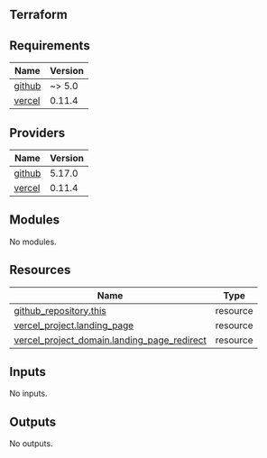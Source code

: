 ## Terraform

<!-- BEGINNING OF PRE-COMMIT-TERRAFORM DOCS HOOK -->
## Requirements

| Name | Version |
|------|---------|
| <a name="requirement_github"></a> [github](#requirement\_github) | ~> 5.0 |
| <a name="requirement_vercel"></a> [vercel](#requirement\_vercel) | 0.11.4 |

## Providers

| Name | Version |
|------|---------|
| <a name="provider_github"></a> [github](#provider\_github) | 5.17.0 |
| <a name="provider_vercel"></a> [vercel](#provider\_vercel) | 0.11.4 |

## Modules

No modules.

## Resources

| Name | Type |
|------|------|
| [github_repository.this](https://registry.terraform.io/providers/integrations/github/latest/docs/resources/repository) | resource |
| [vercel_project.landing_page](https://registry.terraform.io/providers/vercel/vercel/0.11.4/docs/resources/project) | resource |
| [vercel_project_domain.landing_page_redirect](https://registry.terraform.io/providers/vercel/vercel/0.11.4/docs/resources/project_domain) | resource |

## Inputs

No inputs.

## Outputs

No outputs.
<!-- END OF PRE-COMMIT-TERRAFORM DOCS HOOK -->
